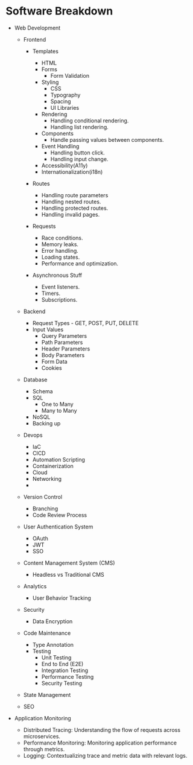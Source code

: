 # Software Breakdown

- Web Development

  - Frontend

    - Templates

      - HTML
      - Forms
        - Form Validation
      - Styling
        - CSS
        - Typography
        - Spacing
        - UI Libraries
      - Rendering
        - Handling conditional rendering.
        - Handling list rendering.
      - Components
        - Handle passing values between components.
      - Event Handling
        - Handling button click.
        - Handling input change.
      - Accessibility(A11y)
      - Internationalization(i18n)

    - Routes

      - Handling route parameters
      - Handling nested routes.
      - Handling protected routes.
      - Handling invalid pages.

    - Requests

      - Race conditions.
      - Memory leaks.
      - Error handling.
      - Loading states.
      - Performance and optimization.

    - Asynchronous Stuff
      - Event listeners.
      - Timers.
      - Subscriptions.

  - Backend
    - Request Types - GET, POST, PUT, DELETE
    - Input Values
      - Query Parameters
      - Path Parameters
      - Header Parameters
      - Body Parameters
      - Form Data
      - Cookies
  - Database
    - Schema
    - SQL
      - One to Many
      - Many to Many
    - NoSQL
    - Backing up
  - Devops
    - IaC
    - CICD
    - Automation Scripting
    - Containerization
    - Cloud
    - Networking
    -
  - Version Control
    - Branching
    - Code Review Process
  - User Authentication System
    - OAuth
    - JWT
    - SSO
  - Content Management System (CMS)
    - Headless vs Traditional CMS
  - Analytics
    - User Behavior Tracking
  - Security

    - Data Encryption

  - Code Maintenance

    - Type Annotation
    - Testing
      - Unit Testing
      - End to End (E2E)
      - Integration Testing
      - Performance Testing
      - Security Testing

  - State Management
  - SEO

- Application Monitoring
  - Distributed Tracing: Understanding the flow of requests across microservices.
  - Performance Monitoring: Monitoring application performance through metrics.
  - Logging: Contextualizing trace and metric data with relevant logs.

